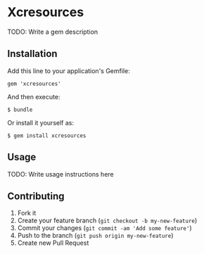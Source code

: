 # Xcresources

TODO: Write a gem description

## Installation

Add this line to your application's Gemfile:

    gem 'xcresources'

And then execute:

    $ bundle

Or install it yourself as:

    $ gem install xcresources

## Usage

TODO: Write usage instructions here

## Contributing

1. Fork it
2. Create your feature branch (`git checkout -b my-new-feature`)
3. Commit your changes (`git commit -am 'Add some feature'`)
4. Push to the branch (`git push origin my-new-feature`)
5. Create new Pull Request
